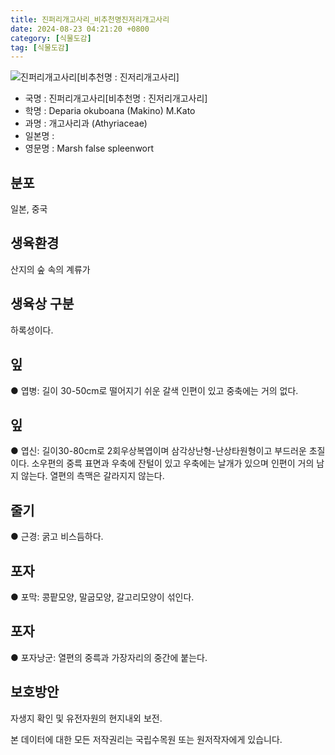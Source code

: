 ```yaml
---
title: 진퍼리개고사리_비추천명진저리개고사리
date: 2024-08-23 04:21:20 +0800
category: [식물도감]
tag: [식물도감]
---
```




![진퍼리개고사리[비추천명 : 진저리개고사리]](/fileUpload/plants/basic/Dennstaedtiaceae/Deparia/4018/4018_1_th2.JPG)
- 국명 : 진퍼리개고사리[비추천명 : 진저리개고사리]
- 학명 : Deparia okuboana (Makino) M.Kato
- 과명 : 개고사리과 (Athyriaceae)
- 일본명 : 
- 영문명 : Marsh false spleenwort


## 분포
일본, 중국
## 생육환경
산지의 숲 속의 계류가
## 생육상 구분
하록성이다. 
## 잎
● 엽병: 길이 30-50cm로 떨어지기 쉬운 갈색 인편이 있고 중축에는 거의 없다. 
## 잎
● 엽신: 길이30-80cm로 2회우상복엽이며 삼각상난형-난상타원형이고 부드러운 초질이다. 소우편의 중륵 표면과 우축에 잔털이 있고 우축에는 날개가 있으며 인편이 거의 남지 않는다. 열편의 측맥은 갈라지지 않는다. 
## 줄기
● 근경: 굵고 비스듬하다. 
## 포자
● 포막: 콩팥모양, 말굽모양, 갈고리모양이 섞인다. 
## 포자
● 포자낭군: 열편의 중륵과 가장자리의 중간에 붙는다.
## 보호방안
자생지 확인 및 유전자원의 현지내외 보전.






본 데이터에 대한 모든 저작권리는 국립수목원 또는 원저작자에게 있습니다.
